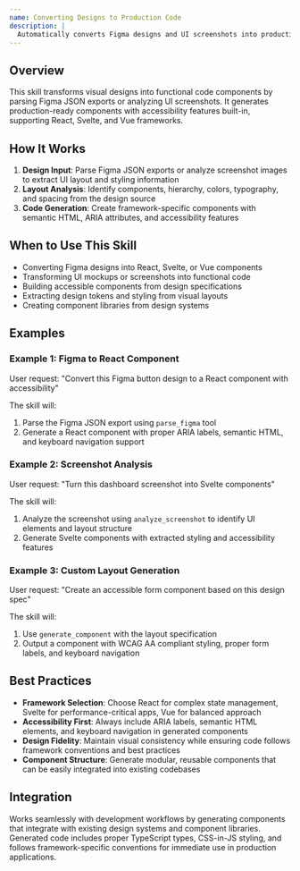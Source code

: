 ```yaml
---
name: Converting Designs to Production Code
description: |
  Automatically converts Figma designs and UI screenshots into production-ready React, Svelte, or Vue components with built-in accessibility features. Activates when users mention "convert design to code", "Figma to React", "screenshot to component", "design system", or "accessible components". Extracts layouts, styling, and generates semantic HTML with ARIA labels, keyboard navigation, and WCAG compliance.
---
```


## Overview
This skill transforms visual designs into functional code components by parsing Figma JSON exports or analyzing UI screenshots. It generates production-ready components with accessibility features built-in, supporting React, Svelte, and Vue frameworks.

## How It Works
1. **Design Input**: Parse Figma JSON exports or analyze screenshot images to extract UI layout and styling information
2. **Layout Analysis**: Identify components, hierarchy, colors, typography, and spacing from the design source
3. **Code Generation**: Create framework-specific components with semantic HTML, ARIA attributes, and accessibility features

## When to Use This Skill
- Converting Figma designs into React, Svelte, or Vue components
- Transforming UI mockups or screenshots into functional code
- Building accessible components from design specifications
- Extracting design tokens and styling from visual layouts
- Creating component libraries from design systems

## Examples

### Example 1: Figma to React Component
User request: "Convert this Figma button design to a React component with accessibility"

The skill will:
1. Parse the Figma JSON export using `parse_figma` tool
2. Generate a React component with proper ARIA labels, semantic HTML, and keyboard navigation support

### Example 2: Screenshot Analysis
User request: "Turn this dashboard screenshot into Svelte components"

The skill will:
1. Analyze the screenshot using `analyze_screenshot` to identify UI elements and layout structure
2. Generate Svelte components with extracted styling and accessibility features

### Example 3: Custom Layout Generation
User request: "Create an accessible form component based on this design spec"

The skill will:
1. Use `generate_component` with the layout specification
2. Output a component with WCAG AA compliant styling, proper form labels, and keyboard navigation

## Best Practices
- **Framework Selection**: Choose React for complex state management, Svelte for performance-critical apps, Vue for balanced approach
- **Accessibility First**: Always include ARIA labels, semantic HTML elements, and keyboard navigation in generated components
- **Design Fidelity**: Maintain visual consistency while ensuring code follows framework conventions and best practices
- **Component Structure**: Generate modular, reusable components that can be easily integrated into existing codebases

## Integration
Works seamlessly with development workflows by generating components that integrate with existing design systems and component libraries. Generated code includes proper TypeScript types, CSS-in-JS styling, and follows framework-specific conventions for immediate use in production applications.